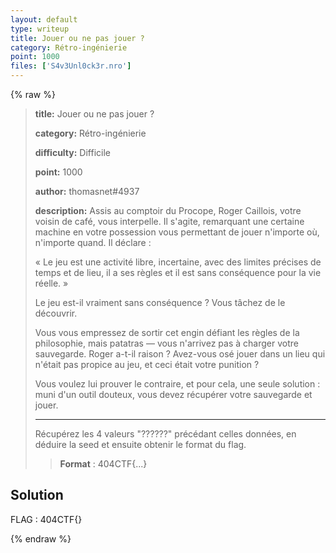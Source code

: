 ```yaml
---
layout: default
type: writeup
title: Jouer ou ne pas jouer ?
category: Rétro-ingénierie
point: 1000
files: ['S4v3Unl0ck3r.nro']
---
```


{% raw %}
> **title:** Jouer ou ne pas jouer ?
>
> **category:** Rétro-ingénierie
>
> **difficulty:** Difficile
>
> **point:** 1000
>
> **author:** thomasnet#4937
>
> **description:**
> Assis au comptoir du Procope, Roger Caillois, votre voisin de café, vous interpelle. Il s'agite, remarquant une certaine machine en votre possession vous permettant de jouer n'importe où, n'importe quand. Il déclare : 
> 
> « Le jeu est une activité libre, incertaine, avec des limites précises de temps et de lieu, il a ses règles et il est sans conséquence pour la vie réelle. »
> 
> Le jeu est-il vraiment sans conséquence ? Vous tâchez de le découvrir.
> 
> Vous vous empressez de sortir cet engin défiant les règles de la philosophie, mais patatras — vous n'arrivez pas à charger votre sauvegarde. Roger a-t-il raison ? Avez-vous osé jouer dans un lieu qui n'était pas propice au jeu, et ceci était votre punition ?
> 
> Vous voulez lui prouver le contraire, et pour cela, une seule solution : muni d'un outil douteux, vous devez récupérer votre sauvegarde et jouer.
> 
> ***
> 
> Récupérez les 4 valeurs "??????" précédant celles données, en déduire la seed et ensuite obtenir le format du flag.
> 
> > **Format** : 404CTF{...}

## Solution


<span class="flag">FLAG : 404CTF{}</span>

{% endraw %}